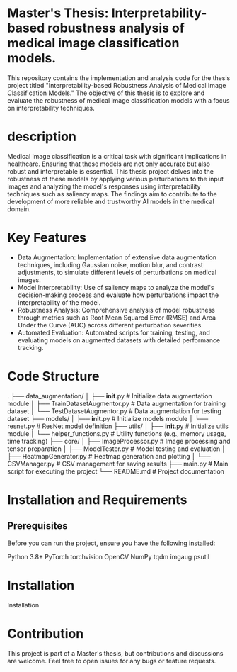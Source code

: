 # Master's Thesis: Interpretability-based robustness analysis of medical image classification models.

This repository contains the implementation and analysis code for the thesis project titled "Interpretability-based Robustness Analysis of Medical Image Classification Models." The objective of this thesis is to explore and evaluate the robustness of medical image classification models with a focus on interpretability techniques.

# description
Medical image classification is a critical task with significant implications in healthcare. Ensuring that these models are not only accurate but also robust and interpretable is essential. This thesis project delves into the robustness of these models by applying various perturbations to the input images and analyzing the model's responses using interpretability techniques such as saliency maps. The findings aim to contribute to the development of more reliable and trustworthy AI models in the medical domain.

# Key Features
- Data Augmentation: Implementation of extensive data augmentation techniques, including Gaussian noise, motion blur, and contrast adjustments, to simulate different levels of perturbations on medical images.
- Model Interpretability: Use of saliency maps to analyze the model's decision-making process and evaluate how perturbations impact the interpretability of the model.
- Robustness Analysis: Comprehensive analysis of model robustness through metrics such as Root Mean Squared Error (RMSE) and Area Under the Curve (AUC) across different perturbation severities.
- Automated Evaluation: Automated scripts for training, testing, and evaluating models on augmented datasets with detailed performance tracking.

# Code Structure
.
├── data_augmentation/
│   ├── __init__.py                   # Initialize data augmentation module
│   ├── TrainDatasetAugmentor.py      # Data augmentation for training dataset
│   └── TestDatasetAugmentor.py       # Data augmentation for testing dataset
├── models/
│   ├── __init__.py                   # Initialize models module
│   └── resnet.py                     # ResNet model definition
├── utils/
│   ├── __init__.py                   # Initialize utils module
│   └── helper_functions.py           # Utility functions (e.g., memory usage, time tracking)
├── core/
│   ├── ImageProcessor.py             # Image processing and tensor preparation
│   ├── ModelTester.py                # Model testing and evaluation
│   ├── HeatmapGenerator.py           # Heatmap generation and plotting
│   └── CSVManager.py                 # CSV management for saving results
├── main.py                           # Main script for executing the project
└── README.md                         # Project documentation


# Installation and Requirements
## Prerequisites
Before you can run the project, ensure you have the following installed:

Python 3.8+
PyTorch
torchvision
OpenCV
NumPy
tqdm
imgaug
psutil

# Installation

Installation

# Contribution
This project is part of a Master's thesis, but contributions and discussions are welcome. Feel free to open issues for any bugs or feature requests.

